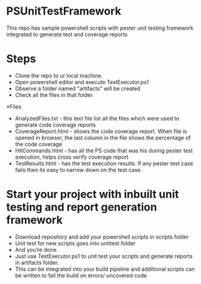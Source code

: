 # PSUnitTestFramework
This repo has sample powershell scripts with pester unit testing framework integrated to generate test and coverage reports

# Steps
* Clone the repo to ur local machine.
* Open powershell editor and execute TestExecutor.ps1
* Observe a folder named "artifacts" will be created
* Check all the files in that folder.

*Files
- AnalyzedFiles.txt  - this text file list all the files which were used to generate code coverage reports
- CoverageReport.html - shows the code coverage report. When file is opened in browser, the last column in the file shows the percentage of the code coverage
- HitCommands.html - has all the PS code that was his during pester test execution, helps cross verify coverage report
- TestResults.html - has the test execution results. If any pester test case fails then its easy to narrow down on the test case.

# Start your project with inbuilt unit testing and report generation framework
* Download repository and add your powershell scripts in scripts folder
* Unit test for new scripts goes into unittest folder
* And you’re done.
* Just use TestExecutor.ps1 to unit test your scripts and generate reports in artifacts folder.
* This can be integrated into your build pipeline and additional scripts can be written to fail the build on errors/ uncovered code

